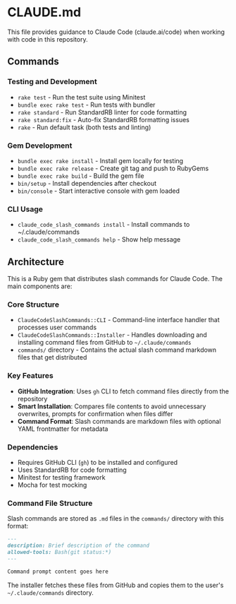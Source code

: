 # CLAUDE.md

This file provides guidance to Claude Code (claude.ai/code) when working with code in this repository.

## Commands

### Testing and Development
- `rake test` - Run the test suite using Minitest
- `bundle exec rake test` - Run tests with bundler
- `rake standard` - Run StandardRB linter for code formatting
- `rake standard:fix` - Auto-fix StandardRB formatting issues  
- `rake` - Run default task (both tests and linting)

### Gem Development
- `bundle exec rake install` - Install gem locally for testing
- `bundle exec rake release` - Create git tag and push to RubyGems
- `bundle exec rake build` - Build the gem file
- `bin/setup` - Install dependencies after checkout
- `bin/console` - Start interactive console with gem loaded

### CLI Usage
- `claude_code_slash_commands install` - Install commands to ~/.claude/commands
- `claude_code_slash_commands help` - Show help message

## Architecture

This is a Ruby gem that distributes slash commands for Claude Code. The main components are:

### Core Structure
- `ClaudeCodeSlashCommands::CLI` - Command-line interface handler that processes user commands
- `ClaudeCodeSlashCommands::Installer` - Handles downloading and installing command files from GitHub to `~/.claude/commands`
- `commands/` directory - Contains the actual slash command markdown files that get distributed

### Key Features
- **GitHub Integration**: Uses `gh` CLI to fetch command files directly from the repository
- **Smart Installation**: Compares file contents to avoid unnecessary overwrites, prompts for confirmation when files differ
- **Command Format**: Slash commands are markdown files with optional YAML frontmatter for metadata

### Dependencies
- Requires GitHub CLI (`gh`) to be installed and configured
- Uses StandardRB for code formatting
- Minitest for testing framework
- Mocha for test mocking

### Command File Structure
Slash commands are stored as `.md` files in the `commands/` directory with this format:
```markdown
---
description: Brief description of the command
allowed-tools: Bash(git status:*)
---

Command prompt content goes here
```

The installer fetches these files from GitHub and copies them to the user's `~/.claude/commands` directory.